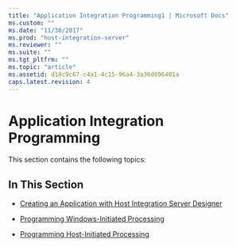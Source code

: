 ```yaml
---
title: "Application Integration Programming1 | Microsoft Docs"
ms.custom: ""
ms.date: "11/30/2017"
ms.prod: "host-integration-server"
ms.reviewer: ""
ms.suite: ""
ms.tgt_pltfrm: ""
ms.topic: "article"
ms.assetid: d18c9c67-c4a1-4c15-96a4-3a36d096401a
caps.latest.revision: 4
---
```

# Application Integration Programming
This section contains the following topics:  
  
## In This Section  
  
-   [Creating an Application with Host Integration Server Designer](../HIS2010/creating-an-application-with-host-integration-server-designer2.md)  
  
-   [Programming Windows-Initiated Processing](../HIS2010/programming-windows-initiated-processing2.md)  
  
-   [Programming Host-Initiated Processing](../HIS2010/programming-host-initiated-processing2.md)